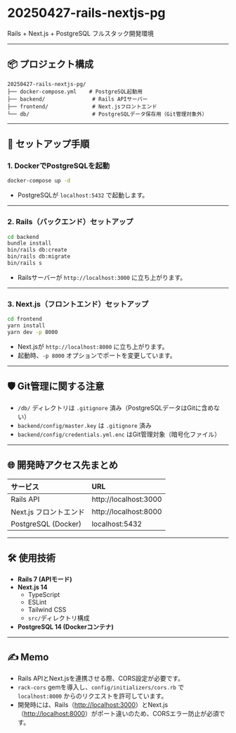 # 20250427-rails-nextjs-pg

Rails + Next.js + PostgreSQL フルスタック開発環境

---

## 📦 プロジェクト構成

```
20250427-rails-nextjs-pg/
├── docker-compose.yml    # PostgreSQL起動用
├── backend/               # Rails APIサーバー
├── frontend/              # Next.jsフロントエンド
└── db/                    # PostgreSQLデータ保存用（Git管理対象外）
```

---

## 🚀 セットアップ手順

### 1. DockerでPostgreSQLを起動

```bash
docker-compose up -d
```

- PostgreSQLが `localhost:5432` で起動します。

---

### 2. Rails（バックエンド）セットアップ

```bash
cd backend
bundle install
bin/rails db:create
bin/rails db:migrate
bin/rails s
```

- Railsサーバーが `http://localhost:3000` に立ち上がります。

---

### 3. Next.js（フロントエンド）セットアップ

```bash
cd frontend
yarn install
yarn dev -p 8000
```

- Next.jsが `http://localhost:8000` に立ち上がります。
- 起動時、`-p 8000` オプションでポートを変更しています。

---

## 🛡️ Git管理に関する注意

- `/db/` ディレクトリは `.gitignore` 済み（PostgreSQLデータはGitに含めない）
- `backend/config/master.key` は `.gitignore` 済み
- `backend/config/credentials.yml.enc` はGit管理対象（暗号化ファイル）

---

## 🌐 開発時アクセス先まとめ

| サービス           | URL                      |
|:-------------------|:-------------------------|
| Rails API           | http://localhost:3000    |
| Next.js フロントエンド | http://localhost:8000    |
| PostgreSQL (Docker) | localhost:5432            |

---

## 🛠️ 使用技術

- **Rails 7 (APIモード)**
- **Next.js 14**
  - TypeScript
  - ESLint
  - Tailwind CSS
  - `src/`ディレクトリ構成
- **PostgreSQL 14 (Dockerコンテナ)**

---

## ✍️ Memo

- Rails APIとNext.jsを連携させる際、CORS設定が必要です。
- `rack-cors` gemを導入し、`config/initializers/cors.rb` で `localhost:8000` からのリクエストを許可しています。
- 開発時には、Rails（[http://localhost:3000](http://localhost:3000)）とNext.js（[http://localhost:8000](http://localhost:8000)）がポート違いのため、CORSエラー防止が必須です。
